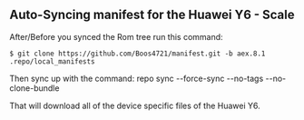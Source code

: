 ## Auto-Syncing manifest for the Huawei Y6 - Scale

After/Before you synced the Rom tree run this command:

    $ git clone https://github.com/Boos4721/manifest.git -b aex.8.1 .repo/local_manifests

Then sync up with the command: repo sync --force-sync --no-tags --no-clone-bundle

That will download all of the device specific files of the Huawei Y6.


